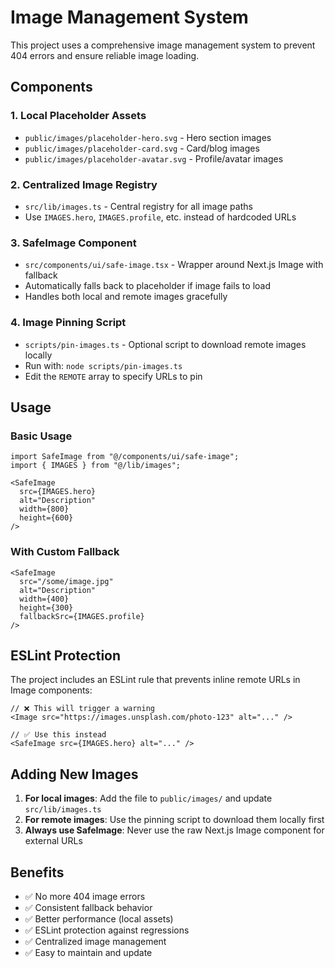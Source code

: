 # Image Management System

This project uses a comprehensive image management system to prevent 404 errors and ensure reliable image loading.

## Components

### 1. Local Placeholder Assets
- `public/images/placeholder-hero.svg` - Hero section images
- `public/images/placeholder-card.svg` - Card/blog images  
- `public/images/placeholder-avatar.svg` - Profile/avatar images

### 2. Centralized Image Registry
- `src/lib/images.ts` - Central registry for all image paths
- Use `IMAGES.hero`, `IMAGES.profile`, etc. instead of hardcoded URLs

### 3. SafeImage Component
- `src/components/ui/safe-image.tsx` - Wrapper around Next.js Image with fallback
- Automatically falls back to placeholder if image fails to load
- Handles both local and remote images gracefully

### 4. Image Pinning Script
- `scripts/pin-images.ts` - Optional script to download remote images locally
- Run with: `node scripts/pin-images.ts`
- Edit the `REMOTE` array to specify URLs to pin

## Usage

### Basic Usage
```tsx
import SafeImage from "@/components/ui/safe-image";
import { IMAGES } from "@/lib/images";

<SafeImage 
  src={IMAGES.hero} 
  alt="Description" 
  width={800} 
  height={600} 
/>
```

### With Custom Fallback
```tsx
<SafeImage 
  src="/some/image.jpg" 
  alt="Description" 
  width={400} 
  height={300}
  fallbackSrc={IMAGES.profile}
/>
```

## ESLint Protection

The project includes an ESLint rule that prevents inline remote URLs in Image components:

```tsx
// ❌ This will trigger a warning
<Image src="https://images.unsplash.com/photo-123" alt="..." />

// ✅ Use this instead
<SafeImage src={IMAGES.hero} alt="..." />
```

## Adding New Images

1. **For local images**: Add the file to `public/images/` and update `src/lib/images.ts`
2. **For remote images**: Use the pinning script to download them locally first
3. **Always use SafeImage**: Never use the raw Next.js Image component for external URLs

## Benefits

- ✅ No more 404 image errors
- ✅ Consistent fallback behavior
- ✅ Better performance (local assets)
- ✅ ESLint protection against regressions
- ✅ Centralized image management
- ✅ Easy to maintain and update
